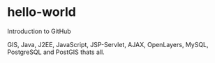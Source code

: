 # hello-world
Introduction to GitHub

GIS, Java, J2EE, JavaScript, JSP-Servlet, AJAX, OpenLayers, MySQL, PostgreSQL and PostGIS thats all.

